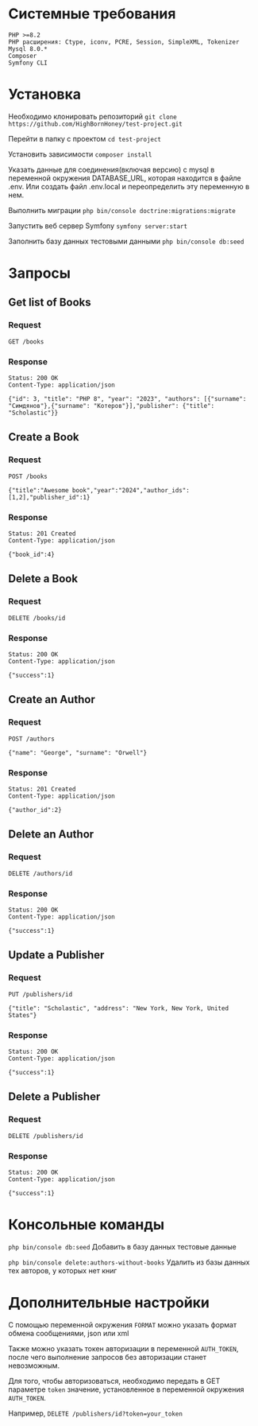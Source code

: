 # Системные требования
    PHP >=8.2
    PHP расширения: Ctype, iconv, PCRE, Session, SimpleXML, Tokenizer
    Mysql 8.0.*
    Composer
    Symfony CLI

# Установка
Необходимо клонировать репозиторий `git clone https://github.com/HighBornHoney/test-project.git`

Перейти в папку с проектом `cd test-project`

Установить зависимости `composer install`

Указать данные для соединения(включая версию) с mysql в переменной окружения DATABASE_URL, которая находится в файле .env. Или создать файл .env.local и переопределить эту переменную в нем.

Выполнить миграции
`php bin/console doctrine:migrations:migrate`

Запустить веб сервер Symfony
`symfony server:start`

Заполнить базу данных тестовыми данными
`php bin/console db:seed`

# Запросы

## Get list of Books

### Request

`GET /books`

### Response

    Status: 200 OK
    Content-Type: application/json

    {"id": 3, "title": "PHP 8", "year": "2023", "authors": [{"surname": "Симдянов"},{"surname": "Котеров"}],"publisher": {"title": "Scholastic"}}

## Create a Book

### Request

`POST /books`

    {"title":"Awesome book","year":"2024","author_ids":[1,2],"publisher_id":1}

### Response

    Status: 201 Created
    Content-Type: application/json

    {"book_id":4}

## Delete a Book

### Request

`DELETE /books/id`

### Response

    Status: 200 OK
    Content-Type: application/json

    {"success":1}

## Create an Author

### Request

`POST /authors`

    {"name": "George", "surname": "Orwell"}

### Response

    Status: 201 Created
    Content-Type: application/json

    {"author_id":2}

## Delete an Author

### Request

`DELETE /authors/id`

### Response

    Status: 200 OK
    Content-Type: application/json

    {"success":1}

## Update a Publisher

### Request

`PUT /publishers/id`

    {"title": "Scholastic", "address": "New York, New York, United States"}

### Response

    Status: 200 OK
    Content-Type: application/json

    {"success":1}

## Delete a Publisher

### Request

`DELETE /publishers/id`

### Response

    Status: 200 OK
    Content-Type: application/json

    {"success":1}
    
# Консольные команды

`php bin/console db:seed` Добавить в базу данных тестовые данные

`php bin/console delete:authors-without-books` Удалить из базы данных тех авторов, у которых нет книг

# Дополнительные настройки

С помощью переменной окружения `FORMAT` можно указать формат обмена сообщениями, json или xml

Также можно указать токен авторизации в переменной `AUTH_TOKEN`, после чего выполнение запросов без авторизации станет невозможным.

Для того, чтобы авторизоваться, необходимо передать в GET параметре `token` значение, установленное в переменной окружения `AUTH_TOKEN`.

Например, `DELETE /publishers/id?token=your_token`

